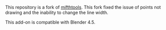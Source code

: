 This repository is a fork of [mifthtools](https://github.com/mifth/mifthtools). This fork fixed the issue of points not drawing and the inability to change the line width.

This add-on is compatible with Blender 4.5.
